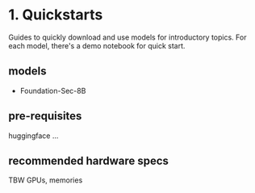 # 1. Quickstarts
Guides to quickly download and use models for introductory topics.
For each model, there's a demo notebook for quick start.

## models
- Foundation-Sec-8B

## pre-requisites
huggingface
...

## recommended hardware specs
TBW
GPUs, memories
